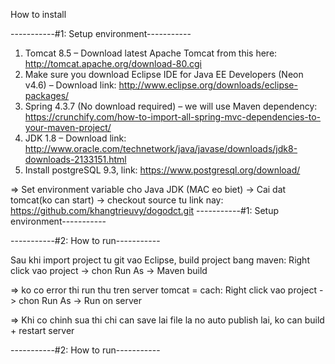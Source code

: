How to install

-----------#1: Setup environment-----------

1. Tomcat 8.5 – Download latest Apache Tomcat from this here: http://tomcat.apache.org/download-80.cgi
2. Make sure you download Eclipse IDE for Java EE Developers (Neon v4.6) – Download link:
http://www.eclipse.org/downloads/eclipse-packages/
3. Spring 4.3.7 (No download required) – we will use Maven dependency:
https://crunchify.com/how-to-import-all-spring-mvc-dependencies-to-your-maven-project/
4. JDK 1.8 – Download link:
http://www.oracle.com/technetwork/java/javase/downloads/jdk8-downloads-2133151.html
5. Install postgreSQL 9.3, link: https://www.postgresql.org/download/

=> Set environment variable cho Java JDK (MAC eo biet)
-> Cai dat tomcat(ko can start)
-> checkout source tu link nay: https://github.com/khangtrieuvy/dogodct.git
-----------#1: Setup environment-----------

-----------#2: How to run-----------

Sau khi import project tu git vao Eclipse, build project bang maven:
Right click vao project -> chon Run As -> Maven build

=> ko co error thi run thu tren server tomcat = cach:
Right click vao project -> chon Run As -> Run on server

=> Khi co chinh sua thi chi can save lai file la no auto publish lai, ko can build + restart server

-----------#2: How to run-----------